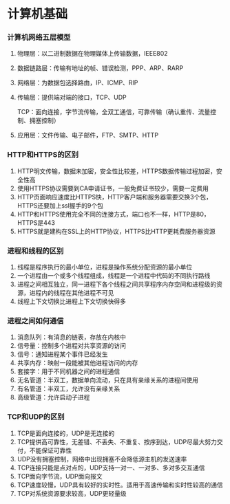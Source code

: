 # 计算机基础

### 计算机网络五层模型

1. 物理层：以二进制数据在物理媒体上传输数据，IEEE802

2. 数据链路层：传输有地址的帧、错误检测，PPP、ARP、RARP

3. 网络层：为数据包选择路由，IP、ICMP、RIP

4. 传输层：提供端对端的接口，TCP、UDP

   TCP：面向连接，字节流传输，全双工通信，可靠传输（确认重传、流量控制、拥塞控制）

5. 应用层：文件传输、电子邮件，FTP、SMTP、HTTP

### HTTP和HTTPS的区别

1. HTTP明文传输，数据未加密，安全性比较差，HTTPS数据传输过程加密，安全性高
2. 使用HTTPS协议需要到CA申请证书，一般免费证书较少，需要一定费用
3. HTTP页面响应速度比HTTPS快，HTTP客户端和服务器需要交换3个包，HTTPS还要加上ssl握手的9个包
4. HTTP和HTTPS使用完全不同的连接方式，端口也不一样，HTTP是80，HTTPS是443
5. HTTPS就是建构在SSL上的HTTP协议，HTTPS比HTTP更耗费服务器资源

### **进程和线程的区别**

1. 线程是程序执行的最小单位，进程是操作系统分配资源的最小单位
2. 一个进程由一个或多个线程组成，线程是一个进程中代码的不同执行路线
3. 进程之间相互独立，同一进程下各个线程之间共享程序内存空间和进程级的资源，进程内的线程在其他进程不可见
4. 线程上下文切换比进程上下文切换快得多

### **进程之间如何通信**

1. 消息队列：有消息的链表，存放在内核中
2. 信号量：控制多个进程对共享资源的访问
3. 信号：通知进程某个事件已经发生
4. 共享内存：映射一段能被其他进程访问的内存
5. 套接字：用于不同机器之间的进程通信
6. 无名管道：半双工，数据单向流动，只在具有亲缘关系的进程间使用
7. 有名管道：半双工，允许没有亲缘关系
8. 高级管道：允许启动子进程

### TCP和UDP的区别

1. TCP是面向连接的，UDP是无连接的
2. TCP提供高可靠性，无差错、不丢失、不重复、按序到达，UDP尽最大努力交付，不能保证可靠性
3. UDP没有拥塞控制，网络中出现拥塞不会降低源主机的发送速率
4. TCP连接只能是点对点的，UDP支持一对一、一对多、多对多交互通信
5. TCP面向字节流，UDP面向报文
6. TCP速度较慢，UDP具有较好的实时性。适用于高速传输和实时性较高的通信
7. TCP对系统资源要求较高，UDP更轻量级